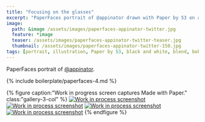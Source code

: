```yaml
---
title: "Focusing on the glasses"
excerpt: "PaperFaces portrait of @appinator drawn with Paper by 53 on an iPad."
image: 
  path: &image /assets/images/paperfaces-appinator-twitter.jpg 
  feature: *image
  teaser: /assets/images/paperfaces-appinator-twitter-teaser.jpg
  thumbnail: /assets/images/paperfaces-appinator-twitter-150.jpg
tags: [portrait, illustration, Paper by 53, black and white, blend, bokeh]
---
```


PaperFaces portrait of [@appinator](https://twitter.com/appinator).

{% include boilerplate/paperfaces-4.md %}

{% figure caption:"Work in progress screen captures Made with Paper." class:"gallery-3-col" %}
[![Work in process screenshot](/assets/images/paperfaces-appinator-process-1-600.jpg)](/assets/images/paperfaces-appinator-process-1-lg.jpg)
[![Work in process screenshot](/assets/images/paperfaces-appinator-process-2-600.jpg)](/assets/images/paperfaces-appinator-process-2-lg.jpg)
[![Work in process screenshot](/assets/images/paperfaces-appinator-process-3-600.jpg)](/assets/images/paperfaces-appinator-process-3-lg.jpg)
[![Work in process screenshot](/assets/images/paperfaces-appinator-process-4-600.jpg)](/assets/images/paperfaces-appinator-process-4-lg.jpg)
{% endfigure %}
